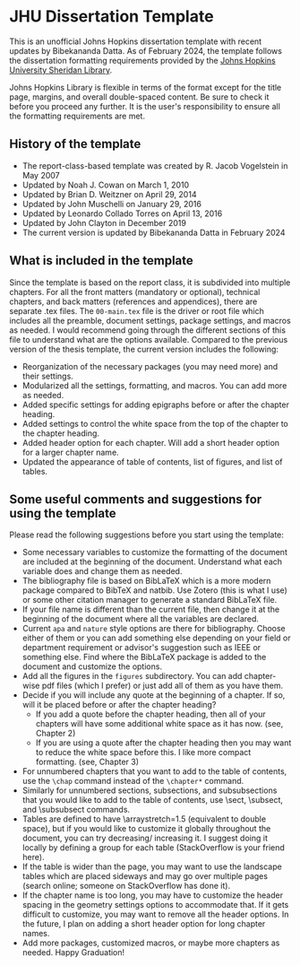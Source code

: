 # JHU Dissertation Template

This is an unofficial Johns Hopkins dissertation template with recent updates by Bibekananda Datta. As of February 2024, the template follows the dissertation formatting requirements provided by the [Johns Hopkins University Sheridan Library](https://www.library.jhu.edu/library-services/electronic-theses-dissertations/formatting-requirements/). 

Johns Hopkins Library is flexible in terms of the format except for the title page, margins, and overall double-spaced content. Be sure to check it before you proceed any further. It is the user's responsibility to ensure all the formatting requirements are met.


## History of the template

- The report-class-based template was created by R. Jacob Vogelstein in May 2007
- Updated by Noah J. Cowan on March 1, 2010
- Updated by Brian D. Weitzner on April 29, 2014 
- Updated by John Muschelli on January 29, 2016 
- Updated by Leonardo Collado Torres on April 13, 2016 
- Updated by John Clayton in December 2019
- The current version is updated by Bibekananda Datta in February 2024



## What is included in the template

Since the template is based on the report class, it is subdivided into multiple chapters. For all the front matters (mandatory or optional), technical chapters, and back matters (references and appendices), there are separate .tex files. The `00-main.tex` file is the driver or root file which includes all the preamble, document settings, package settings, and macros as needed. I would recommend going through the different sections of this file to understand what are the options available. Compared to the previous version of the thesis template, the current version includes the following:

- Reorganization of the necessary packages (you may need more) and their settings.
- Modularized all the settings, formatting, and macros. You can add more as needed.
- Added specific settings for adding epigraphs before or after the chapter heading.
- Added settings to control the white space from the top of the chapter to the chapter heading.
- Added header option for each chapter. Will add a short header option for a larger chapter name.
- Updated the appearance of table of contents, list of figures, and list of tables.



## Some useful comments and suggestions for using the template

Please read the following suggestions before you start using the template:

- Some necessary variables to customize the formatting of the document are included at the beginning of the document. Understand what each variable does and change them as needed.
- The bibliography file is based on BibLaTeX which is a more modern package compared to BibTeX and natbib. Use Zotero (this is what I use) or some other citation manager to generate a standard BibLaTeX file.
- If your file name is different than the current file, then change it at the beginning of the document where all the variables are declared.
- Current `apa` and `nature` style options are there for bibliography. Choose either of them or you can add something else depending on your field or department requirement or advisor's suggestion such as IEEE or something else. Find where the BibLaTeX package is added to the document and customize the options.
- Add all the figures in the `figures` subdirectory. You can add chapter-wise pdf files (which I prefer) or just add all of them as you have them.
- Decide if you will include any quote at the beginning of a chapter. If so, will it be placed before or after the chapter heading?
  - If you add a quote before the chapter heading, then all of your chapters will have some additional white space as it has now. (see, Chapter 2)
  - If you are using a quote after the chapter heading then you may want to reduce the white space before this. I like more compact formatting. (see, Chapter 3)
- For unnumbered chapters that you want to add to the table of contents, use the `\chap` command instead of the `\chapter*` command.
- Similarly for unnumbered sections, subsections, and subsubsections that you would like to add to the table of contents, use \sect, \subsect, and \subsubsect commands.
- Tables are defined to have \arraystretch=1.5 (equivalent to double space), but if you would like to customize it globally throughout the document, you can try decreasing/ increasing it. I suggest doing it locally by defining a group for each table (StackOverflow is your friend here).
- If the table is wider than the page, you may want to use the landscape tables which are placed sideways and may go over multiple pages (search online; someone on StackOverflow has done it).
- If the chapter name is too long, you may have to customize the header spacing in the geometry settings options to accommodate that. If it gets difficult to customize, you may want to remove all the header options. In the future, I plan on adding a short header option for long chapter names.
- Add more packages, customized macros, or maybe more chapters as needed. Happy Graduation!
